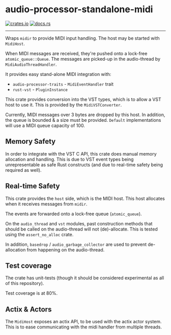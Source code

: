 # audio-processor-standalone-midi
[![crates.io](https://img.shields.io/crates/v/audio-processor-standalone-midi.svg)](https://crates.io/crates/audio-processor-standalone-midi)
[![docs.rs](https://docs.rs/audio-processor-standalone-midi/badge.svg)](https://docs.rs/audio-processor-standalone-midi/)
- - -

Wraps `midir` to provide MIDI input handling. The host may be started with `MidiHost`.

When MIDI messages are received, they're pushed onto a lock-free `atomic_queue::Queue`. The messages are picked-up in
the audio-thread by `MidiAudioThreadHandler`.

It provides easy stand-alone MIDI integration with:

* `audio-processor-traits` - `MidiEventHandler` trait
* `rust-vst` - `PluginInstance`

This crate provides conversion into the VST types, which is to allow a VST host to use it. This is provided by the
`MidiVSTConverter`.

Currently, MIDI messages over 3 bytes are dropped by this host. In addition, the queue is bounded & a size must be
provided. `Default` implementations will use a MIDI queue capacity of 100.

## Memory Safety
In order to integrate with the VST C API, this crate does manual memory allocation and handling. This is due to VST
event types being unrepresentable as safe Rust constructs (and due to real-time safety being required as well).

## Real-time Safety
This crate provides the `host` side, which is the MIDI host. This host allocates when it receives messages from `midir`.

The events are forwarded onto a lock-free queue (`atomic_queue`).

On the `audio_thread` and `vst` modules, past construction methods that should be called on the audio-thread will not
(de)-allocate. This is tested using the `assert_no_alloc` crate.

In addition, `basedrop` / `audio_garbage_collector` are used to prevent de-allocation from happening on the
audio-thread.

## Test coverage
The crate has unit-tests (though it should be considered experimental as all of this repository).

Test coverage is at 80%.

## Actix & Actors
The `MidiHost` exposes an actix API, to be used with the actix actor system. This is to ease communicating with the midi
handler from multiple threads.